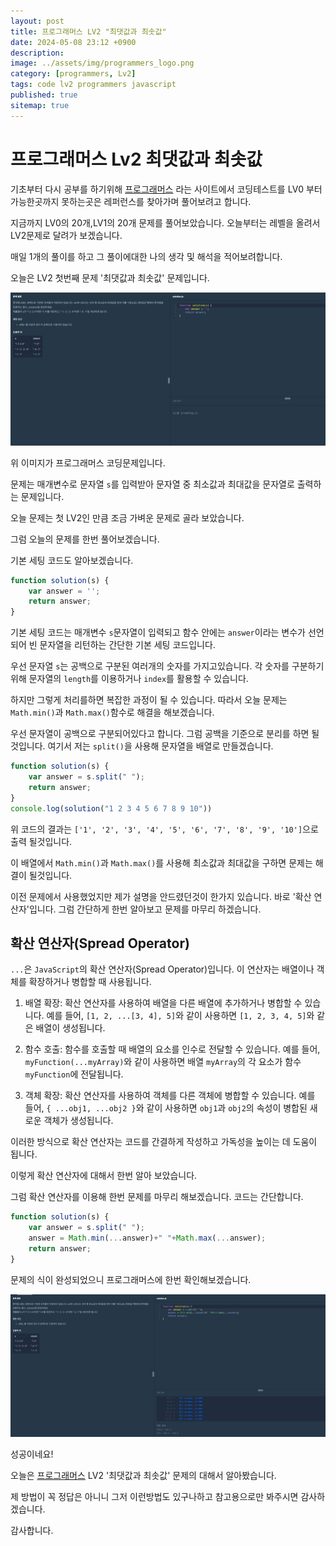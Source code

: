 ```yaml
---
layout: post
title: 프로그래머스 LV2 "최댓값과 최솟값"
date: 2024-05-08 23:12 +0900
description: 
image: ../assets/img/programmers_logo.png
category: [programmers, Lv2]
tags: code lv2 programmers javascript
published: true
sitemap: true
---
```


# 프로그래머스 Lv2 최댓값과 최솟값

  기초부터 다시 공부를 하기위해 [프로그래머스](https://programmers.co.kr/) 라는 사이트에서
  코딩테스트를 LV0 부터 가능한곳까지 못하는곳은 레퍼런스를 찾아가며 풀어보려고 합니다.

  지금까지 LV0의 20개,LV1의 20개 문제를 풀어보았습니다. 오늘부터는 레벨을 올려서 LV2문제로 달려가 보겠습니다.

  매일 1개의 풀이를 하고 그 풀이에대한 나의 생각 및 해석을 적어보려합니다.

  오늘은 LV2 첫번째 문제 '최댓값과 최솟값' 문제입니다.

  ![프로그래머스 이미지](/assets/img//post41_01.png)

  위 이미지가 프로그래머스 코딩문제입니다.
  
  문제는 매개변수로 문자열 `s`를 입력받아 문자열 중 최소값과 최대값을 문자열로 출력하는 문제입니다.

  오늘 문제는 첫 LV2인 만큼 조금 가벼운 문제로 골라 보았습니다.

  그럼 오늘의 문제를 한번 풀어보겠습니다.

  기본 세팅 코드도 알아보겠습니다.

```javascript
function solution(s) {
    var answer = '';
    return answer;
}
```

기본 세팅 코드는 매개변수 `s`문자열이 입력되고 함수 안에는 `answer`이라는 변수가 선언되어 빈 문자열을 리턴하는 간단한 기본 세팅 코드입니다.

우선 문자열 `s`는 공백으로 구분된 여러개의 숫자를 가지고있습니다. 각 숫자를 구분하기 위해 문자열의 `length`를 이용하거나 `index`를 활용할 수 있습니다.

하지만 그렇게 처리를하면 복잡한 과정이 될 수 있습니다. 따라서 오늘 문제는 `Math.min()`과 `Math.max()`함수로 해결을 해보겠습니다.

우선 문자열이 공백으로 구분되어있다고 합니다. 그럼 공백을 기준으로 분리를 하면 될것입니다. 여기서 저는 `split()`을 사용해 문자열을 배열로 만들겠습니다.

```javascript
function solution(s) {
    var answer = s.split(" ");
    return answer;
}
console.log(solution("1 2 3 4 5 6 7 8 9 10"))
```

위 코드의 결과는 `['1', '2', '3', '4', '5', '6', '7', '8', '9', '10']`으로 출력 될것입니다.

이 배열에서 `Math.min()`과 `Math.max()`를 사용해 최소값과 최대값을 구하면 문제는 해결이 될것입니다.

이전 문제에서 사용했었지만 제가 설명을 안드렸던것이 한가지 있습니다. 바로 '확산 연산자'입니다.
그럼 간단하게 한번 알아보고 문제를 마무리 하겠습니다.

## 확산 연산자(Spread Operator)

`...`은 `JavaScript`의 확산 연산자(Spread Operator)입니다. 이 연산자는 배열이나 객체를 확장하거나 병합할 때 사용됩니다.

1. 배열 확장:
확산 연산자를 사용하여 배열을 다른 배열에 추가하거나 병합할 수 있습니다. 예를 들어, `[1, 2, ...[3, 4], 5]`와 같이 사용하면 `[1, 2, 3, 4, 5]`와 같은 배열이 생성됩니다.

2. 함수 호출:
함수를 호출할 때 배열의 요소를 인수로 전달할 수 있습니다. 예를 들어, `myFunction(...myArray)`와 같이 사용하면 배열 `myArray`의 각 요소가 함수 `myFunction`에 전달됩니다.

3. 객체 확장:
확산 연산자를 사용하여 객체를 다른 객체에 병합할 수 있습니다. 예를 들어, `{ ...obj1, ...obj2 }`와 같이 사용하면 `obj1`과 `obj2`의 속성이 병합된 새로운 객체가 생성됩니다.

이러한 방식으로 확산 연산자는 코드를 간결하게 작성하고 가독성을 높이는 데 도움이 됩니다.

이렇게 확산 연산자에 대해서 한번 알아 보았습니다.

그럼 확산 연산자를 이용해 한번 문제를 마무리 해보겠습니다. 코드는 간단합니다.

```javascript
function solution(s) {
    var answer = s.split(" ");
    answer = Math.min(...answer)+" "+Math.max(...answer);
    return answer;
}
```

문제의 식이 완성되었으니 프로그래머스에 한번 확인해보겠습니다.

![프로그래머스 이미지](/assets/img//post41_02.png)

성공이네요!

오늘은 [프로그래머스](https://programmers.co.kr/) LV2 '최댓값과 최솟값' 문제의 대해서 알아봤습니다.

제 방법이 꼭 정답은 아니니 그저 이런방법도 있구나하고 참고용으로만 봐주시면 감사하겠습니다.

감사합니다.